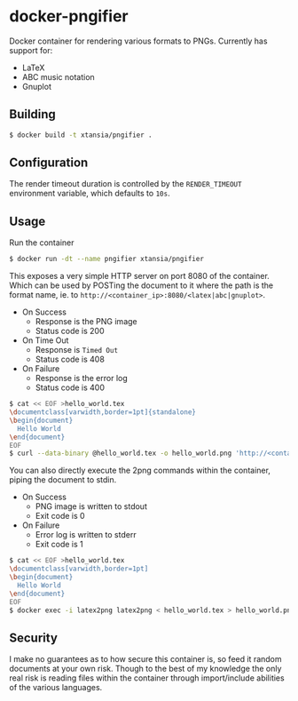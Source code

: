# docker-pngifier
Docker container for rendering various formats to PNGs.
Currently has support for:
- LaTeX
- ABC music notation
- Gnuplot

## Building
```sh
$ docker build -t xtansia/pngifier .
```

## Configuration
The render timeout duration is controlled by the `RENDER_TIMEOUT` environment variable, which defaults to `10s`.

## Usage
Run the container
```sh
$ docker run -dt --name pngifier xtansia/pngifier
```

This exposes a very simple HTTP server on port 8080 of the container.
Which can be used by POSTing the document to it where the path is the format name, ie. to `http://<container_ip>:8080/<latex|abc|gnuplot>`.
- On Success
  * Response is the PNG image
  * Status code is 200
- On Time Out
  * Response is `Timed Out`
  * Status code is 408
- On Failure
  * Response is the error log
  * Status code is 400
```sh
$ cat << EOF >hello_world.tex
\documentclass[varwidth,border=1pt]{standalone}
\begin{document}
  Hello World
\end{document}
EOF
$ curl --data-binary @hello_world.tex -o hello_world.png 'http://<container_ip>:8080/latex'
```

You can also directly execute the <format>2png commands within the container, piping the document to stdin.
- On Success
  * PNG image is written to stdout
  * Exit code is 0
- On Failure
  * Error log is written to stderr
  * Exit code is 1
```sh
$ cat << EOF >hello_world.tex
\documentclass[varwidth,border=1pt]
\begin{document}
  Hello World
\end{document}
EOF
$ docker exec -i latex2png latex2png < hello_world.tex > hello_world.png
```

## Security
I make no guarantees as to how secure this container is, 
so feed it random documents at your own risk. 
Though to the best of my knowledge the only real 
risk is reading files within the container through 
import/include abilities of the various languages.